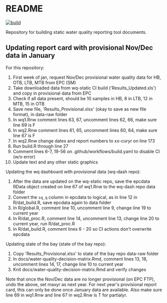 # README

[![build](https://github.com/tbep-tech/wq-static/workflows/build/badge.svg)](https://github.com/tbep-tech/wq-static/actions)

Repository for building static water quality reporting tool documents. 

## Updating report card with provisional Nov/Dec data in January

For this repository:

1. First week of jan, request Nov/Dec provisional water quality data for HB, OTB, LTB, MTB from EPC (SM)
1. Take downloaded data from wq-static CI build ('Results_Updated.xls') and copy in provisional data from EPC
1. Check if all data present, should be 10 samples in HB, 8 in LTB, 12 in MTB, 15 in OTB
1. Save new file, 'Results_Provisional.xlsx' (okay to save as new file format), in data-raw folder
1. In wq1.Rnw comment lines 63, 67, uncomment lines 62, 66, make sure line 69 is F
1. In wq2.Rnw comment lines 61, 65, uncomment lines 60, 64, make sure line 67 is F
1. In wq2.Rnw change dates and report numbers to xx-curyr on line 173
1. Run build.R through line 27
1. Comment lines 6-7, 19-56 on .github/workflows/build.yaml to disable CI (w/o error)
1. Update text and any other static graphics

Updating the wq dashboard with provisional data (wq-dash repo):

1. After the data are updated on the wq-static repo, save the epcdata RData object created on line 67 of wq1.Rnw to the wq-dash repo data folder 
1. Convert the `sq_q` column in epcdata to logical, as in line 12 in R/dat_build.R, save epcdata again to data folder
1. In R/global.R, comment line 10, uncomment line 9, change line 19 to current year
1. In R/dat_proc.R, comment line 14, uncomment line 13, change line 20 to current year, run R/dat_proc.R
1. In R/dat_build.R, comment lines 6 - 20 so CI actions don't overwrite epcdata

Updating state of the bay (state of the bay repo): 

1. Copy 'Results_Provisional.xlsx' to state of the bay repo data-raw folder
1. In docs/water-quality-decision-matrix.Rmd, comment lines 13, 18, uncomment lines 14, 17, change line 10 to current year
1. Knit docs/water-quality-decision-matrix.Rmd and verify changes

Note that once the Nov/Dec data are no longer provisional (on EPC FTP), undo the above, set maxyr as next year.  For next year's provisional report card, this can only be done once January data are available.  Also make sure line 69 in wq1.Rnw and line 67 in wq2.Rnw is T for partialyr.